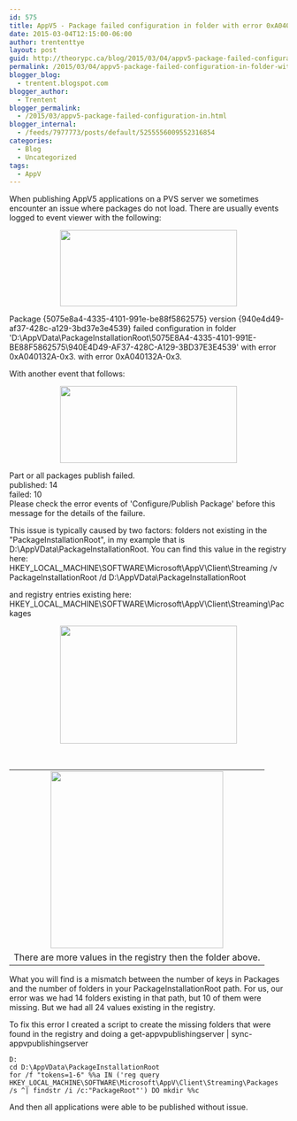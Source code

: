 ```yaml
---
id: 575
title: AppV5 - Package failed configuration in folder with error 0xA040132A-0x3
date: 2015-03-04T12:15:00-06:00
author: trententtye
layout: post
guid: http://theorypc.ca/blog/2015/03/04/appv5-package-failed-configuration-in-folder-with-error-0xa040132a-0x3/
permalink: /2015/03/04/appv5-package-failed-configuration-in-folder-with-error-0xa040132a-0x3/
blogger_blog:
  - trentent.blogspot.com
blogger_author:
  - Trentent
blogger_permalink:
  - /2015/03/appv5-package-failed-configuration-in.html
blogger_internal:
  - /feeds/7977773/posts/default/5255556009552316854
categories:
  - Blog
  - Uncategorized
tags:
  - AppV
---
```

When publishing AppV5 applications on a PVS server we sometimes encounter an issue where packages do not load.  There are usually events logged to event viewer with the following:

<div style="clear: both; text-align: center;">
  <a style="margin-left: 1em; margin-right: 1em;" href="http://2.bp.blogspot.com/-gkwnyioz_v0/VPdKegmNHEI/AAAAAAAAAwA/1KJHWYUZ0-4/s1600/Screen%2BShot%2B2015-03-04%2Bat%2B11.09.49%2BAM.png"><img src="http://2.bp.blogspot.com/-gkwnyioz_v0/VPdKegmNHEI/AAAAAAAAAwA/1KJHWYUZ0-4/s1600/Screen%2BShot%2B2015-03-04%2Bat%2B11.09.49%2BAM.png" width="320" height="138" border="0" /></a>
</div>

Package {5075e8a4-4335-4101-991e-be88f5862575} version {940e4d49-af37-428c-a129-3bd37e3e4539} failed configuration in folder 'D:\AppVData\PackageInstallationRoot\5075E8A4-4335-4101-991E-BE88F5862575\940E4D49-AF37-428C-A129-3BD37E3E4539' with error 0xA040132A-0x3. with error 0xA040132A-0x3.

With another event that follows:

<div style="clear: both; text-align: center;">
  <a style="margin-left: 1em; margin-right: 1em;" href="http://1.bp.blogspot.com/-_s1MC_aVUro/VPdKel39EnI/AAAAAAAAAv8/lWe5XVu_Pz0/s1600/Screen%2BShot%2B2015-03-04%2Bat%2B11.09.34%2BAM.png"><img src="http://1.bp.blogspot.com/-_s1MC_aVUro/VPdKel39EnI/AAAAAAAAAv8/lWe5XVu_Pz0/s1600/Screen%2BShot%2B2015-03-04%2Bat%2B11.09.34%2BAM.png" width="320" height="139" border="0" /></a>
</div>

Part or all packages publish failed.  
published: 14  
failed: 10  
Please check the error events of 'Configure/Publish Package' before this message for the details of the failure.

This issue is typically caused by two factors: folders not existing in the "PackageInstallationRoot", in my example that is D:\AppVData\PackageInstallationRoot.  You can find this value in the registry here:  
HKEY\_LOCAL\_MACHINE\SOFTWARE\Microsoft\AppV\Client\Streaming /v PackageInstallationRoot /d D:\AppVData\PackageInstallationRoot

and registry entries existing here:  
HKEY\_LOCAL\_MACHINE\SOFTWARE\Microsoft\AppV\Client\Streaming\Packages

<div style="clear: both; text-align: center;">
  <a style="margin-left: 1em; margin-right: 1em;" href="http://4.bp.blogspot.com/-pZ8XADAD4U0/VPdLJgrclHI/AAAAAAAAAwM/YOiuRWDCDPg/s1600/Screen%2BShot%2B2015-03-04%2Bat%2B11.05.42%2BAM.png"><img src="http://4.bp.blogspot.com/-pZ8XADAD4U0/VPdLJgrclHI/AAAAAAAAAwM/YOiuRWDCDPg/s1600/Screen%2BShot%2B2015-03-04%2Bat%2B11.05.42%2BAM.png" width="320" height="213" border="0" /></a>
</div>

&nbsp;

<table style="margin-left: auto; margin-right: auto; text-align: center;" cellspacing="0" cellpadding="0" align="center">
  <tr>
    <td style="text-align: center;">
      <a style="margin-left: auto; margin-right: auto;" href="http://3.bp.blogspot.com/-9HQu--PpZjI/VPdKQQAZSxI/AAAAAAAAAvs/b5h04mXIZ_M/s1600/Screen%2BShot%2B2015-03-04%2Bat%2B11.05.48%2BAM.png"><img src="http://3.bp.blogspot.com/-9HQu--PpZjI/VPdKQQAZSxI/AAAAAAAAAvs/b5h04mXIZ_M/s1600/Screen%2BShot%2B2015-03-04%2Bat%2B11.05.48%2BAM.png" width="312" height="320" border="0" /></a>
    </td>
  </tr>
  
  <tr>
    <td style="text-align: center;">
      There are more values in the registry then the folder above.
    </td>
  </tr>
</table>

What you will find is a mismatch between the number of keys in Packages and the number of folders in your PackageInstallationRoot path.  For us, our error was we had 14 folders existing in that path, but 10 of them were missing.  But we had all 24 values existing in the registry.

To fix this error I created a script to create the missing folders that were found in the registry and doing a get-appvpublishingserver | sync-appvpublishingserver

```shell
D:
cd D:\AppVData\PackageInstallationRoot
for /f "tokens=1-6" %%a IN ('reg query HKEY_LOCAL_MACHINE\SOFTWARE\Microsoft\AppV\Client\Streaming\Packages /s ^| findstr /i /c:"PackageRoot"') DO mkdir %%c
```

And then all applications were able to be published without issue.

<!-- AddThis Advanced Settings generic via filter on the_content -->

<!-- AddThis Share Buttons generic via filter on the_content -->